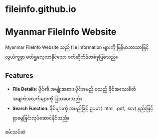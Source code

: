 # fileinfo.github.io
# Myanmar FileInfo Website

Myanmar FileInfo Website သည် file information များကို မြန်မာဘာသာဖြင့်လွယ်ကူစွာ ဖတ်ရှုလေ့လာနိုင်သော ဝက်ဆိုက်ဒ်တစ်ခုဖြစ်သည်။ 


## Features

- **File Details**: ဖိုင်၏ အမျိုးအစား၊ ဖိုင်အမည် စသည့် ဖိုင်အသေးစိတ်အချက်အလက်များကို ပြသပေးသည်။
- **Search Function**: ဖိုင်များကို အမည်ဖြင့်  ဥပမာ( .html, .pdf, .scv) နည်းဖြင့်ရှာဖွေခြင်းလုပ်ဆောင်နိုင်သည်။

စမ်းသပ်ဆဲ